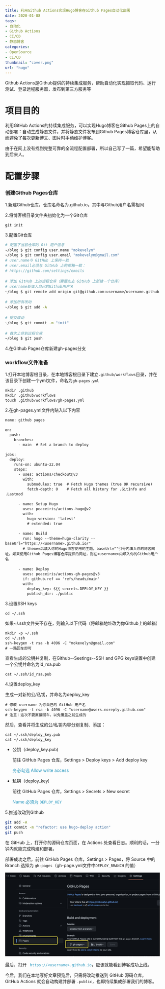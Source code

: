 ```yaml
---
title: 利用Github Actions实现Hugo博客在Github Pages自动化部署
date: 2020-01-08
tags:
- 自动化
- Github Actions
- CI/CD
- 静态博客
categories: 
- OpenSource
- CI/CD
thumbnail: "cover.png"
url: "hugo"
---
```




Github Actions是Github提供的持续集成服务，帮助自动化实现抓取代码、运行测试、登录远程服务器，发布到第三方服务等

<!--more-->



# 项目目的

利用GitHub Actions的持续集成服务，可以实现Hugo博客在Github Pages上的自动部署：自动生成静态文件，并将静态文件发布到Github Pages博客仓库里，从而避免了每次更新博文、图片时手动维护博客。



由于在网上没有找到完整可靠的全流程配置部署，所以自己写了一篇，希望能帮助到后来人。



# 配置步骤

### 创建Github Pages仓库

1.新建Github仓库，仓库名命名为<username>.github.io，其中<username>与Github用户名需相同



2.将博客根目录文件夹初始化为一个Git仓库

```
git init
```



3.配置Git仓库

```sh
# 配置下当前仓库的 Git 用户信息
~/blog $ git config user.name "mokevelyn"
~/blog $ git config user.email "mokevelyn@gmail.com"
# user.name与 GitHub 上保持一致
# user.email必须与 GitHub 上的邮箱一致：
# https://github.com/settings/emails

# 添加 GitHub 上的远程仓库（需要先去 GitHub 上新建一个仓库）
# username处填入自己的Github用户名
~/blog $ git remote add origin git@github.com:username/username.github.io.git

# 添加所有改动
~/blog $ git add -A

# 提交改动
~/blog $ git commit -m "init"

# 首次上传到远程仓库
~/blog $ git push
```



4.在Github Pages仓库新建gh-pages分支



### workflow文件准备

1.打开本地博客根目录，在本地博客根目录下建立`.github/workflows`目录，并在该目录下创建一个yml文件，命名为`gh-pages.yml`

```
mkdir .github
mkdir .github/workflows
touch .github/workflows/gh-pages.yml
```



2.在gh-pages.yml文件内贴入以下内容

```
name: github pages

on:
  push:
    branches:
      - main  # Set a branch to deploy

jobs:
  deploy:
    runs-on: ubuntu-22.04
    steps:
      - uses: actions/checkout@v3
        with:
          submodules: true  # Fetch Hugo themes (true OR recursive)
          fetch-depth: 0    # Fetch all history for .GitInfo and .Lastmod

      - name: Setup Hugo
        uses: peaceiris/actions-hugo@v2
        with:
          hugo-version: 'latest'
          # extended: true

      - name: Build
        run: hugo --theme=hugo-clarity --baseUrl="https://<username>.github.io/"
        # theme=后填入你的Hugo博客使用的主题，baseUrl=""引号内填入你的博客网址，如果使用Github Pages博客仓库提供的网址，则在<username>内填入你的Github用户名

      - name: Deploy
        uses: peaceiris/actions-gh-pages@v3
        if: github.ref == 'refs/heads/main'
        with:
          deploy_key: ${{ secrets.DEPLOY_KEY }}  
          publish_dir: ./public  
```



3.设置SSH keys

```
cd ~/.ssh
```

如果~/.ssh文件夹不存在，则输入以下代码（将邮箱地址改为你Github上的邮箱）

```
mkdir -p ~/.ssh
cd ~/.ssh
ssh-keygen -t rsa -b 4096 -C "mokevelyn@gmail.com"
# 一路回车即可
```

查看生成的公钥并复制，在Github--Seetings--SSH and GPG keys设置中创建一个公钥并命名为id_rsa.pub

```
cat ~/.ssh/id_rsa.pub
```



4.设置deploy_key

生成一对新的公/私钥，并命名为deploy_key

```
# 修改 username 为你自己的 GitHub 用户名
ssh-keygen -t rsa -b 4096 -C "username@users.noreply.github.com"
# 注意：这次不要直接回车，以免覆盖之前生成的
```



然后，查看并将生成的公/私钥内容分别复制、添加：

```
cat ~/.ssh/deploy_key.pub
cat ~/.ssh/deploy_key
```

- 公钥（deploy_key.pub)

  前往 GitHub Pages 仓库，Settings > Deploy keys > Add deploy key

  <font color=#2596be>务必勾选 Allow write access</font>

- 私钥（deploy_key)

  前往 GitHub Pages 仓库，Settings > Secrets > New secret

  <font color=#2596be>Name 必须为 `DEPLOY_KEY`</font>

  

5.推送改动到Github

```bash
git add -A
git commit -m "refactor: use hugo-deploy action"
git push
```



在 GitHub 上，打开你的源码仓库页面，在 Actions 处查看日志。顺利的话，一分钟内就能完成构建和部署。

部署成功之后，前往 GitHub Pages 仓库，Settings > Pages，将 Source 中的 Branch 选择为 `gh-pages`（gh-page.yml文件中`DEPLOY_BRANCH` 的值）

<img src="image-20221018204921588.png" alt="image-20221018204921588" style="zoom:50%;" />



最后，打开<font color =#2596be> ` https://<username>.github.io`</font>，应该就能看到博客成功上线。

今后，我们在本地写好文章预览后，只需将改动推送到 GitHub 源码仓库，GitHub Actions 就会自动构建并部署 `.public`，也即持续集成部署我们的博客。